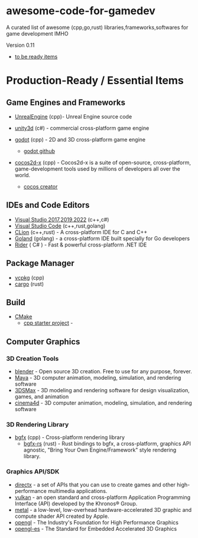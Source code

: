 # awesome-code-for-gamedev

A curated list of awesome (cpp,go,rust) libraries,frameworks,softwares for game development IMHO

Version 0.11

* [to be ready items](README-todo.md)

# Production-Ready / Essential Items

## Game Engines and Frameworks

* [UnrealEngine](https://github.com/EpicGames/UnrealEngine) (cpp)- Unreal Engine source code 

* [unity3d](https://unity.com) (c#) - commercial cross-platform game engine

* [godot](https://godotengine.org/) (cpp) - 2D and 3D cross-platform game engine
  * [godot github](https://github.com/godotengine/godot) 
* [cocos2d-x](https://github.com/cocos2d/cocos2d-x) (cpp) - Cocos2d-x is a suite of open-source, cross-platform, game-development tools used by millions of developers all over the world. 
  * [cocos creator](https://www.cocos.com/en/)
  

## IDEs and Code Editors

* [Visual Studio 2017,2019,2022](https://visualstudio.microsoft.com/) (c++,c#)
* [Visual Studio Code](https://code.visualstudio.com/) (c++,rust,golang)
* [CLion](https://www.jetbrains.com/clion/) (c++,rust) - A cross-platform IDE for C and C++
* [Goland](https://www.jetbrains.com/go/)  (golang) - a cross-platform IDE built specially for Go developers
* [Rider](https://www.jetbrains.com/rider/) ( C# ) - Fast & powerful cross-platform .NET IDE

## Package Manager

* [vcpkg](https://github.com/Microsoft/vcpkg) (cpp)
* [cargo](https://github.com/rust-lang/cargo) (rust)

## Build

* [CMake](https://cmake.org/download/) 
  * [cpp starter project](https://github.com/lefticus/cpp_starter_project) - 

## Computer Graphics 

### 3D Creation Tools

* [blender](https://github.com/blender/blender) - Open source 3D creation. Free to use for any purpose, forever.
* [Maya](https://www.autodesk.com/products/maya/overview) - 3D computer animation, modeling, simulation, and rendering software
* [3DSMax](https://www.autodesk.com/products/3ds-max/overview) - 3D modeling and rendering software for design visualization, games, and animation
* [cinema4d](https://www.maxon.net/en/cinema-4d) - 3D computer animation, modeling, simulation, and rendering software

### 3D Rendering Library 

* [bgfx](https://github.com/bkaradzic/bgfx) (cpp) - Cross-platform rendering library
  * [bgfx-rs](https://github.com/emoon/bgfx-rs) (rust) - Rust bindings to bgfx, a cross-platform, graphics API agnostic, "Bring Your Own Engine/Framework" style rendering library.

### Graphics API/SDK 

* [directx](https://docs.microsoft.com/en-us/windows/win32/getting-started-with-directx-graphics) - a set of APIs that you can use to create games and other high-performance multimedia applications. 
* [vulkan](https://www.amd.com/en/technologies/vulkan) - an open standard and cross-platform Application Programming Interface (API) developed by the Khronos® Group.
* [metal](https://developer.apple.com/metal/) - a low-level, low-overhead hardware-accelerated 3D graphic and compute shader API created by Apple.
* [opengl](https://www.opengl.org/) - The Industry's Foundation for High Performance Graphics
* [opengl-es](https://www.khronos.org/opengles/) - The Standard for Embedded Accelerated 3D Graphics


